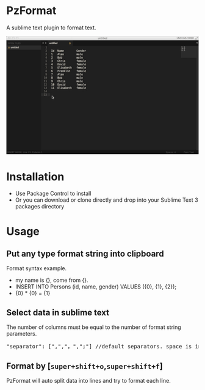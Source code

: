 PzFormat
================

A sublime text plugin to format text.

![alt tag](pzformat_demo.gif)

# Installation
- Use Package Control to install
- Or you can download or clone directly and drop into your Sublime Text 3 packages directory

# Usage
## Put any type format string into clipboard
Format syntax example.
- my name is {}, come from {}.
- INSERT INTO Persons (id, name, gender) VALUES ({0}, {1}, {2});
- {0} * {0} = {1}

## Select data in sublime text
The number of columns must be equal to the number of format string parameters.
<pre>
"separator": [",","，",";"] //default separators. space is implicit included
</pre>

## Format by [<code>super+shift+o</code>,<code>super+shift+f</code>]
PzFormat will auto split data into lines and try to format each line.
